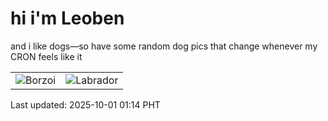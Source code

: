 # hi i'm Leoben

and i like dogs—so have some random dog pics that change whenever my CRON feels like it

|  |  |
|--------|----------|
| ![Borzoi](https://random-dog-vercel.vercel.app/api/random-borzoi?v=1759252443) | ![Labrador](https://random-dog-vercel.vercel.app/api/random-labrador?v=1759252443) |

Last updated: 2025-10-01 01:14 PHT
